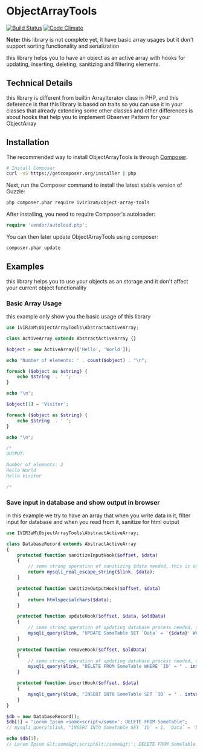 # ObjectArrayTools

[![Build Status](https://travis-ci.org/IVIR3zaM/ObjectArrayTools.svg?branch=master)](https://travis-ci.org/IVIR3zaM/ObjectArrayTools) [![Code Climate](https://codeclimate.com/github/IVIR3zaM/ObjectArrayTools/badges/gpa.svg)](https://codeclimate.com/github/IVIR3zaM/ObjectArrayTools)

**Note:** this library is not complete yet, it have basic array usages but it don't support sorting functionality and serialization

this library helps you to have an object as an active array with hooks for updating, inserting, deleting, sanitizing and filtering elements.

## Technical Details
this library is different from builtin ArrayIterator class in PHP, and this deference is that this library is based on traits so you can use it in your classes that already extending some other classes and other differences is about hooks that help you to implement Observer Pattern for your ObjectArray

## Installation

The recommended way to install ObjectArrayTools is through
[Composer](http://getcomposer.org).

```bash
# Install Composer
curl -sS https://getcomposer.org/installer | php
```

Next, run the Composer command to install the latest stable version of Guzzle:

```bash
php composer.phar require ivir3zam/object-array-tools
```

After installing, you need to require Composer's autoloader:

```php
require 'vendor/autoload.php';
```

You can then later update ObjectArrayTools using composer:

 ```bash
composer.phar update
 ```

## Examples
this library helps you to use your objects as an storage and it don't affect your current object functionality

### Basic Array Usage
this example only show you the basic usage of this library
```php
use IVIR3aM\ObjectArrayTools\AbstractActiveArray;

class ActiveArray extends AbstractActiveArray {}

$object = new ActiveArray(['Hello', 'World']);

echo 'Number of elements: ' . count($object) . "\n";

foreach ($object as $string) {
    echo $string  . ' ';
}

echo "\n";

$object[1] = 'Visitor';

foreach ($object as $string) {
    echo $string  . ' ';
}

echo "\n";

/*
OUTPUT:

Number of elements: 2
Hello World
Hello Visitor

/*
```

### Save input in database and show output in browser
in this example we try to have an array that when you write data in it, filter input for database and when you read from it, sanitize for html output
```php
use IVIR3aM\ObjectArrayTools\AbstractActiveArray;

class DatabaseRecord extends AbstractActiveArray
{
    protected function sanitizeInputHook($offset, $data)
    {
        // some strong operation of sanitizing $data needed, this is only a sample
        return mysqli_real_escape_string($link, $data);
    }

    protected function sanitizeOutputHook($offset, $data)
    {
        return htmlspecialchars($data);
    }

    protected function updateHook($offset, $data, $oldData)
    {
        // some strong operation of updating database process needed, this is only a sample
        mysqli_query($link, "UPDATE SomeTable SET `Data` = '{$data}' WHERE `ID` = " . intval($offset));
    }

    protected function removeHook($offset, $oldData)
    {
        // some strong operation of updating database process needed, this is only a sample
        mysqli_query($link, "DELETE FROM SomeTable WHERE `ID` = " . intval($offset));
    }

    protected function insertHook($offset, $data)
    {
        mysqli_query($link, "INSERT INTO SomeTable SET `ID` = " . intval($offset) . ", `Data` = '{$data}'");
    }
}

$db = new DatabaseRecord();
$db[1] = "Lorem Ipsum <some>script</some>'; DELETE FROM SomeTable";
// mysqli_query($link, "INSERT INTO SomeTable SET `ID` = 1, `Data` = 'Lorem Ipsum <some>script</some>\'; DELETE FROM SomeTable'");

echo $db[1];
// Lorem Ipsum &lt;some&gt;script&lt;/some&gt;'; DELETE FROM SomeTable
```